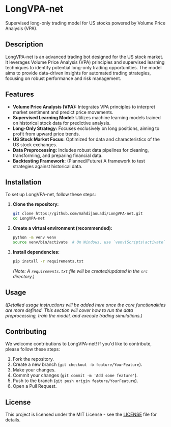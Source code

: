 # LongVPA-net

Supervised long-only trading model for US stocks powered by Volume Price Analysis (VPA).

## Description
LongVPA-net is an advanced trading bot designed for the US stock market. It leverages Volume Price Analysis (VPA) principles and supervised learning techniques to identify potential long-only trading opportunities. The model aims to provide data-driven insights for automated trading strategies, focusing on robust performance and risk management.

## Features
- **Volume Price Analysis (VPA):** Integrates VPA principles to interpret market sentiment and predict price movements.
- **Supervised Learning Model:** Utilizes machine learning models trained on historical stock data for predictive analysis.
- **Long-Only Strategy:** Focuses exclusively on long positions, aiming to profit from upward price trends.
- **US Stock Market Focus:** Optimized for data and characteristics of the US stock exchanges.
- **Data Preprocessing:** Includes robust data pipelines for cleaning, transforming, and preparing financial data.
- **Backtesting Framework:** (Planned/Future) A framework to test strategies against historical data.

## Installation

To set up LongVPA-net, follow these steps:

1.  **Clone the repository:**
    ```bash
    git clone https://github.com/mahdijaouadi/LongVPA-net.git
    cd LongVPA-net
    ```

2.  **Create a virtual environment (recommended):**
    ```bash
    python -m venv venv
    source venv/bin/activate  # On Windows, use `venv\Scripts\activate`
    ```

3.  **Install dependencies:**
    ```bash
    pip install -r requirements.txt
    ```
    *(Note: A `requirements.txt` file will be created/updated in the `src` directory.)*

## Usage

*(Detailed usage instructions will be added here once the core functionalities are more defined. This section will cover how to run the data preprocessing, train the model, and execute trading simulations.)*

## Contributing

We welcome contributions to LongVPA-net! If you'd like to contribute, please follow these steps:

1.  Fork the repository.
2.  Create a new branch (`git checkout -b feature/YourFeature`).
3.  Make your changes.
4.  Commit your changes (`git commit -m 'Add some feature'`).
5.  Push to the branch (`git push origin feature/YourFeature`).
6.  Open a Pull Request.

## License

This project is licensed under the MIT License - see the [LICENSE](LICENSE) file for details.